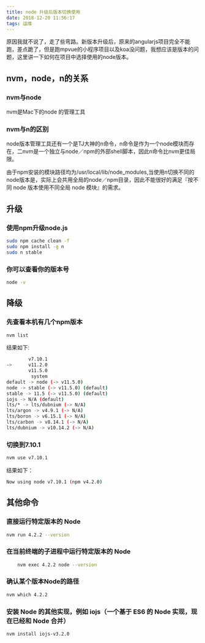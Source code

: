```yaml
---
title: node 升级后版本切换使用
date: 2018-12-20 11:56:17
tags: 运维
---
```


原因我就不说了，走了些弯路。新版本升级后，原来的angularjs项目完全不能跑，差点跪了，但是跑mpvue的小程序项目以及koa没问题，我想应该是版本的问题，这里讲一下如何在项目中选择使用的node版本。

## nvm，node，n的关系

### nvm与node
nvm是Mac下的node 的管理工具

### nvm与n的区别
node版本管理工具还有一个是TJ大神的n命令，n命令是作为一个node模块而存在，二nvm是一个独立与node／npm的外部shell脚本，因此n命令比nvm更佳局限。

由于npm安装的模块路径均为/usr/local/lib/node_modules,当使用n切换不同的node版本是，实际上会共用全局的node／npm目录，因此不能很好的满足『按不同 node 版本使用不同全局 node 模块』的需求。

## 升级
###  使用npm升级node.js
``` bash
sudo npm cache clean -f
sudo npm install -g n
sudo n stable
```

### 你可以查看你的版本号
``` bash
node -v
```

## 降级
### 先查看本机有几个npm版本
```bash
nvm list
```

结果如下:
```bash
        v7.10.1
->      v11.2.0
        v11.5.0
         system
default -> node (-> v11.5.0)
node -> stable (-> v11.5.0) (default)
stable -> 11.5 (-> v11.5.0) (default)
iojs -> N/A (default)
lts/* -> lts/dubnium (-> N/A)
lts/argon -> v4.9.1 (-> N/A)
lts/boron -> v6.15.1 (-> N/A)
lts/carbon -> v8.14.1 (-> N/A)
lts/dubnium -> v10.14.2 (-> N/A)
```

### 切换到7.10.1
```bash
nvm use v7.10.1
```

结果如下：
```bash
Now using node v7.10.1 (npm v4.2.0)
```

## 其他命令

### 直接运行特定版本的 Node
```bash
nvm run 4.2.2 --version
```

### 在当前终端的子进程中运行特定版本的 Node
```bash
    nvm exec 4.2.2 node --version
```

### 确认某个版本Node的路径
```bash
nvm which 4.2.2
```

### 安装 Node 的其他实现，例如 iojs（一个基于 ES6 的 Node 实现，现在已经和 Node 合并）
```bash
nvm install iojs-v3.2.0
```


